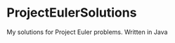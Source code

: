 ProjectEulerSolutions
=====================

My solutions for Project Euler problems. Written in Java
